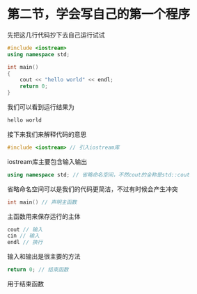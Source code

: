 # 第二节，学会写自己的第一个程序
先把这几行代码抄下去自己运行试试  
```c++
#include <iostream>
using namespace std;

int main()
{
    cout << "hello world" << endl;
    return 0;
}
```

我们可以看到运行结果为
```c++
hello world
```
接下来我们来解释代码的意思
```c++
#include <iostream> // 引入iostream库
```
iostream库主要包含输入输出
```c++
using namespace std; // 省略命名空间，不然cout的全称是std::cout
```
省略命名空间可以是我们的代码更简洁，不过有时候会产生冲突
```c++
int main() // 声明主函数
```
主函数用来保存运行的主体
```c++
cout // 输入
cin // 输入
endl // 换行
```
输入和输出是很主要的方法
```c++
return 0; // 结束函数
```
用于结束函数